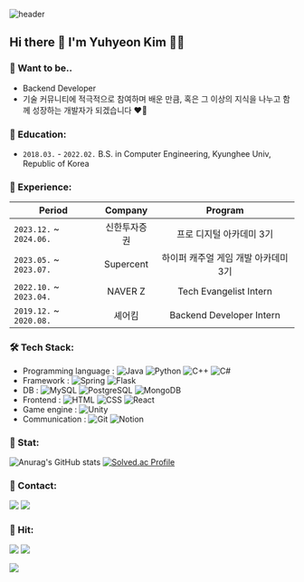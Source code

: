 ![header](https://capsule-render.vercel.app/api?type=wave&color=ADD8E6&height=350&section=header&text=☁️%20youhyeoneee%20☁️&fontSize=40)

## Hi there 👋 I'm Yuhyeon Kim 👩‍💻

### 💭 Want to be.. 
- Backend Developer
- 기술 커뮤니티에 적극적으로 참여하며 배운 만큼, 혹은 그 이상의 지식을 나누고 함께 성장하는 개발자가 되겠습니다 ❤️‍🔥

### 🏫 Education: 
- `2018.03.` - `2022.02.` B.S. in Computer Engineering, Kyunghee Univ, Republic of Korea 

### 🏢 Experience: 
| Period | Company | Program |
|-------|:--------:|:---------:|
| `2023.12.` ~ `2024.06.` | 신한투자증권 | 프로 디지털 아카데미 3기  |
| `2023.05.` ~ `2023.07.` | Supercent | 하이퍼 캐주얼 게임 개발 아카데미 3기 |
| `2022.10.` ~ `2023.04.` | NAVER Z | Tech Evangelist Intern |
| `2019.12.` ~ `2020.08.` | 셰어킴 | Backend Developer Intern |

### 🛠️ Tech Stack:

- Programming language :
![Java](https://img.shields.io/badge/-Java-007396?style=flat&logo=Java&logoColor=white)
![Python](https://img.shields.io/badge/-Python-3776AB?style=flat&logo=Python&logoColor=white)
![C++](https://img.shields.io/badge/-C++-00599C?style=flat&logo=Java&logoColor=white)
![C#](https://img.shields.io/badge/-C%23-%23239120.svg?style=flat&logo=c-sharp&logoColor=white)
- Framework : ![Spring](https://img.shields.io/badge/-Spring-6DB33F?style=flat&logo=Spring&logoColor=white) ![Flask](https://img.shields.io/badge/-Flask-000000?style=flat&logo=Flask&logoColor=white)
- DB : ![MySQL](https://img.shields.io/badge/-MySQL-4479A1?logo=mysql&logoColor=white) ![PostgreSQL](https://img.shields.io/badge/-PostgreSQL-336791?style=flat&logo=postgresql&logoColor=white) ![MongoDB](https://img.shields.io/badge/-MongoDB-47A248?style=flat&logo=MongoDB&logoColor=white)
- Frontend : ![HTML](https://img.shields.io/badge/-HTML5-E34F26?style=flat&logo=HTML5&logoColor=white) ![CSS](https://img.shields.io/badge/-CSS-1572B6?style=flat&logo=CSS3&logoColor=white) ![React](https://img.shields.io/badge/-React-61DAFB?style=flat&logo=React&logoColor=white)
- Game engine : ![Unity](https://img.shields.io/badge/-Unity-%23000000.svg?style=flat&logo=unity&logoColor=white) 
- Communication : ![Git](https://img.shields.io/badge/-Git-F05032?style=flat&logo=git&logoColor=white) ![Notion](https://img.shields.io/badge/-Notion-000000?style=flat&logo=Notion&logoColor=white)

### 🏅 Stat:

![Anurag's GitHub stats](https://github-readme-stats.vercel.app/api?username=youhyeoneee&count_private=true&show_icons=true&theme=default)
[![Solved.ac Profile](http://mazassumnida.wtf/api/v2/generate_badge?boj=qqff0311)](https://solved.ac/qqff0311/)

### 💌 Contact:
  <a href="https://velog.io/@youhyeoneee/posts" target="_blank"><img src="https://img.shields.io/badge/velog-20C997?style=flat-square&logo=Velog&logoColor=white"/></a>
  <a href="mailto:yuhyeon74@gmail.com" target="_blank"><img src="https://img.shields.io/badge/gmail-EA4335?style=flat-square&logo=Gmail&logoColor=white"/></a>

### 🔫 Hit:
<a href="https://hits.seeyoufarm.com"><img src="https://hits.seeyoufarm.com/api/count/incr/badge.svg?url=https%3A%2F%2Fgithub.com%2Fyouhyeoneee%2F&count_bg=%23000000&title_bg=%23000000&icon=github.svg&icon_color=%23FFFFFF&title=GitHub&edge_flat=true"/></a>
<a href="https://hits.seeyoufarm.com"><img src="https://hits.seeyoufarm.com/api/count/incr/badge.svg?url=https%3A%2F%2Fvelog.io%2F%40youhyeoneee&count_bg=%2320C997&title_bg=%2320C997&icon=blogger.svg&icon_color=%23FFFFFF&title=Velog&edge_flat=true"/></a>

<img src="https://capsule-render.vercel.app/api?type=waving&color=auto&height=300&section=footer"/>
